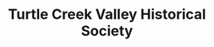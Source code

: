 ---
layout: repo
title: "Turtle Creek Valley Historical Society"
id: 15000
permalink: repos/15000/
---